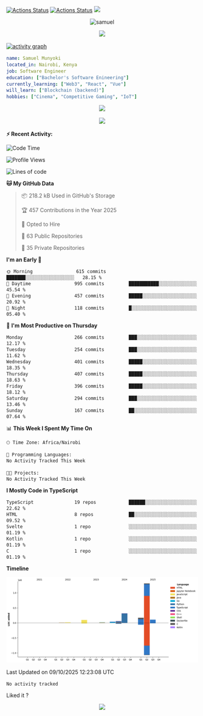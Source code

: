 [![Actions Status](https://github.com/guilyx/guilyx/workflows/wakatime-stats/badge.svg)](https://github.com/samuelmunyoki/samuelmunyoki/actions)
[![Actions Status](https://github.com/guilyx/guilyx/workflows/update-gh-activity/badge.svg)](https://github.com/samuelmunyoki/samuelmunyoki/actions)
![](https://visitor-badge.glitch.me/badge?page_id=samuelmunyoki.samuelmunyoki)

<!-- <p align="center">
<img alt="loficity" width="600px" src="https://github.com/HyunCafe/HyunCafe/raw/main/assests/loficity.gif"</img>
</p> -->

<p align="center">
  <img src="https://socialify.git.ci/samuelmunyoki/samuelmunyoki/image?font=Source%20Code%20Pro&forks=1&issues=1&language=1&name=1&owner=1&pattern=Plus&pulls=1&stargazers=1&theme=Dark" alt="samuel" width="700" height="300" />
</p>



<p align="center">
  <img alig src="https://github-profile-trophy.vercel.app/?username=samuelmunyoki&theme=onedark&column=-1" />
</p>

[![activity graph](https://github-readme-activity-graph.vercel.app/graph?username=samuelmunyoki&theme=github-dark-dimmed&custom_title=Samuel's%20Activity%20Graph&hide_border=true)](https://github.com/ashutosh00710/github-readme-activity-graph)

```yaml
name: Samuel Munyoki
located_in: Nairobi, Kenya
job: Software Engineer 
education: ["Bachelor's Software Enineering"]
currently_learning: ["Web3", "React", "Vue"]
will_learn: ["Blockchain (backend)"]
hobbies: ["Cinema", "Competitive Gaming", "IoT"]
```

<p align="center">
  <img src="https://spotify-github-profile.vercel.app/api/view?uid=11147618695&cover_image=true&theme=novatorem&show_offline=true&background_color=121212&interchange=false&bar_color=53b14f&bar_color_cover=false">
</p>

<p align="center">
  <img src="https://spotify-recently-played-readme.vercel.app/api?user=11147618695&count=5">
</p>


**:zap: Recent Activity:**

<!--START_SECTION:activity-->

<!--END_SECTION:activity-->

<!--START_SECTION:waka-->
![Code Time](http://img.shields.io/badge/Code%20Time-0%20secs-blue)

![Profile Views](http://img.shields.io/badge/Profile%20Views-0-blue)

![Lines of code](https://img.shields.io/badge/From%20Hello%20World%20I%27ve%20Written-2.1%20million%20lines%20of%20code-blue)

**🐱 My GitHub Data** 

> 📦 218.2 kB Used in GitHub's Storage 
 > 
> 🏆 457 Contributions in the Year 2025
 > 
> 💼 Opted to Hire
 > 
> 📜 63 Public Repositories 
 > 
> 🔑 35 Private Repositories 
 > 
**I'm an Early 🐤** 

```text
🌞 Morning                615 commits         ███████░░░░░░░░░░░░░░░░░░   28.15 % 
🌆 Daytime                995 commits         ███████████░░░░░░░░░░░░░░   45.54 % 
🌃 Evening                457 commits         █████░░░░░░░░░░░░░░░░░░░░   20.92 % 
🌙 Night                  118 commits         █░░░░░░░░░░░░░░░░░░░░░░░░   05.40 % 
```
📅 **I'm Most Productive on Thursday** 

```text
Monday                   266 commits         ███░░░░░░░░░░░░░░░░░░░░░░   12.17 % 
Tuesday                  254 commits         ███░░░░░░░░░░░░░░░░░░░░░░   11.62 % 
Wednesday                401 commits         █████░░░░░░░░░░░░░░░░░░░░   18.35 % 
Thursday                 407 commits         █████░░░░░░░░░░░░░░░░░░░░   18.63 % 
Friday                   396 commits         █████░░░░░░░░░░░░░░░░░░░░   18.12 % 
Saturday                 294 commits         ███░░░░░░░░░░░░░░░░░░░░░░   13.46 % 
Sunday                   167 commits         ██░░░░░░░░░░░░░░░░░░░░░░░   07.64 % 
```


📊 **This Week I Spent My Time On** 

```text
🕑︎ Time Zone: Africa/Nairobi

💬 Programming Languages: 
No Activity Tracked This Week

🐱‍💻 Projects: 
No Activity Tracked This Week
```

**I Mostly Code in TypeScript** 

```text
TypeScript               19 repos            ██████░░░░░░░░░░░░░░░░░░░   22.62 % 
HTML                     8 repos             ██░░░░░░░░░░░░░░░░░░░░░░░   09.52 % 
Svelte                   1 repo              ░░░░░░░░░░░░░░░░░░░░░░░░░   01.19 % 
Kotlin                   1 repo              ░░░░░░░░░░░░░░░░░░░░░░░░░   01.19 % 
C                        1 repo              ░░░░░░░░░░░░░░░░░░░░░░░░░   01.19 % 
```



**Timeline**

![Lines of Code chart](https://raw.githubusercontent.com/samuelmunyoki/samuelmunyoki/main/assets/bar_graph.png)


 Last Updated on 09/10/2025 12:23:08 UTC
<!--END_SECTION:waka-->

<!--START_SECTION:waka-simple-->

```text
No activity tracked
```

<!--END_SECTION:waka-simple-->

Liked it ?

<p align="center">
  <img src="https://capsule-render.vercel.app/api?type=waving&color=gradient&height=60&section=footer"/>
</p>
